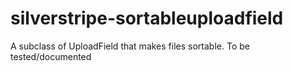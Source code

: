 silverstripe-sortableuploadfield
================================

A subclass of UploadField that makes files sortable.  To be tested/documented